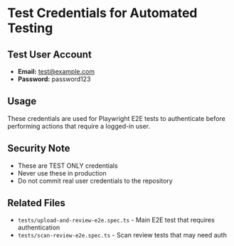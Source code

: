 # Test Credentials for Automated Testing

## Test User Account
- **Email:** test@example.com
- **Password:** password123

## Usage
These credentials are used for Playwright E2E tests to authenticate before performing actions that require a logged-in user.

## Security Note
- These are TEST ONLY credentials
- Never use these in production
- Do not commit real user credentials to the repository

## Related Files
- `tests/upload-and-review-e2e.spec.ts` - Main E2E test that requires authentication
- `tests/scan-review-e2e.spec.ts` - Scan review tests that may need auth 